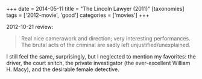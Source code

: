 +++
date = 2014-05-11
title = "The Lincoln Lawyer (2011)"
[taxonomies]
tags = ['2012-movie', 'good']
categories = ['movies']
+++

2012-10-21 review:

> Real nice camerawork and direction; very interesting performances. The
> brutal acts of the criminal are sadly left unjustified/unexplained.

I still feel the same, surprisingly, but I neglected to mention my
favorites: the driver, the court snitch, the private investigator (the
ever-excellent William H. Macy), and the desirable female detective.

